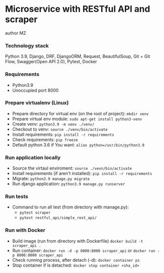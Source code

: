 # Microservice with RESTful API and scraper #

author MZ

### Technology stack ###
Python 3.9, Django, DRF, DjangoORM, Request, BeautifulSoup, Git + Git Flow, Swagger(Open API 2.0), Pytest, Docker

### Requirements ###
* Python3.9
* Unoccupied port 8000

### Prepare virtualenv (Linux) ###

* Prepare directory for virtual env (on the root of project):
	`mkdir venv`
* Prepare virtual env module:
	`sudo apt-get install python3-venv`
* Create venv:
	`python3.9 -m venv ./venv/`
* Checkout to venv:
	`source ./venv/bin/activate`
* Install requirements:
	`pip install -r requirements`
* Check requirements:
	`pip freeze`
* Default python 3.6 if You want:
	`alias python=/usr/bin/python3.9`

### Run application locally ###

* Source the virtaul enviroment:
	`source ./vevn/bin/activate`
* Install requirements (if aren't installed):
	`pip install -r requirements`
* Migrate:
	`python3.9 manage.py migrate`
* Run django application:
	`python3.9 manage.py runserver`

### Run tests ###

* Command to run all test (from directory with manage.py):
	* `pytest scraper`
	* `pytest restful_api/simple_rest_api/`

### Run with Docker ###

* Build image (run from directory with Dockerfile)
	`docker build -t scraper_api .`
* Run container:
	`docker run -d -p 8000:8000 scraper_api` or `docker run -p 8000:8000 scraper_api`
* Check running process, after detach (-d):
	`docker container ps`
* Stop container if is detached:
	`docker stop container <sha_id>`
